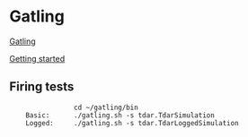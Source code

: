 # Gatling 

[Gatling](http://gatling-tool.org/)

[Getting started](https://github.com/excilys/gatling/wiki/Getting-Started)


## Firing tests

					cd ~/gatling/bin
		Basic: 		./gatling.sh -s tdar.TdarSimulation
		Logged: 	./gatling.sh -s tdar.TdarLoggedSimulation
